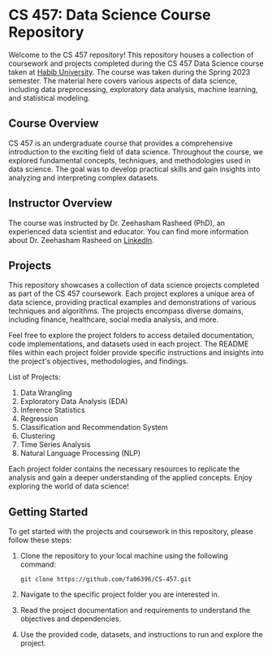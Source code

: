 # CS 457: Data Science Course Repository

Welcome to the CS 457 repository! This repository houses a collection of coursework and projects completed during the CS 457 Data Science course taken at [Habib University](https://www.habib.edu.pk). The course was taken during the Spring 2023 semester. The material here covers various aspects of data science, including data preprocessing, exploratory data analysis, machine learning, and statistical modeling. 

## Course Overview

CS 457 is an undergraduate course that provides a comprehensive introduction to the exciting field of data science. Throughout the course, we explored fundamental concepts, techniques, and methodologies used in data science. The goal was to develop practical skills and gain insights into analyzing and interpreting complex datasets.

## Instructor Overview

The course was instructed by Dr. Zeehasham Rasheed (PhD), an experienced data scientist and educator. You can find more information about Dr. Zeehasham Rasheed on [LinkedIn](https://www.linkedin.com/in/zeehashamrasheed/).

## Projects

This repository showcases a collection of data science projects completed as part of the CS 457 coursework. Each project explores a unique area of data science, providing practical examples and demonstrations of various techniques and algorithms. The projects encompass diverse domains, including finance, healthcare, social media analysis, and more.

Feel free to explore the project folders to access detailed documentation, code implementations, and datasets used in each project. The README files within each project folder provide specific instructions and insights into the project's objectives, methodologies, and findings.

List of Projects:
1. Data Wrangling
2. Exploratory Data Analysis (EDA)
3. Inference Statistics
4. Regression
5. Classification and Recommendation System
6. Clustering
7. Time Series Analysis
8. Natural Language Processing (NLP)

Each project folder contains the necessary resources to replicate the analysis and gain a deeper understanding of the applied concepts. Enjoy exploring the world of data science!

## Getting Started

To get started with the projects and coursework in this repository, please follow these steps:

1. Clone the repository to your local machine using the following command:
   
   ```git clone https://github.com/fa06396/CS-457.git```

2. Navigate to the specific project folder you are interested in.

3. Read the project documentation and requirements to understand the objectives and dependencies.

4. Use the provided code, datasets, and instructions to run and explore the project.

